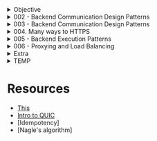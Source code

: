 

<!-- ########## START OF CHAPTER: 000 ########## -->
<details> <!-- OBJECTIVE -->
<summary>Objective</summary>

- Basic Understanding of Backend Engineering

</details>
<!-- ########## END OF CHAPTER: 000 ########## -->


<!-- ########## START OF CHAPTER: 002 ########## -->
<details>
<summary>002 - Backend Communication Design Patterns</summary>

<!-- ##### START OF TOPIC: Request-Response ##### -->
<details>
<summary>Request-Response</summary>

## Request Response Model
- Client sends a Request
- Server parses the Request (Ex: parse)
- Server processes the Request (Ex: query db, deserialization)
- Server sends a Response
- Client parses the Response and consume
## Where it is used?
- Web, HTTP, DNS, SSH
- RPC (remote procedure call)
- SQL and Database Protocols
- APIs (REST/SOAP/GraphQL)
## Examples:
### Building an upload image service with request response
- Send large request with the image (simple, not resumable)
- Chunk image and send a request per chunk (resumable with unique identifier)
### Request Response doesn't work everywhere (Not scalable, latency)
- Notification service
- Chatting application
- Very long requests
- What if client disconnects?

## curl example
- curl -v --trace out.txt http://google.com
- cat out.txt

</details>
<!-- ##### END OF TOPIC: Request-Response ##### -->

<!-- ##### START OF TOPIC: Synchronous vs Asynchronous  ##### -->
<details>
<summary>Synchronous vs Asynchronous</summary>

- Can I do work while waiting?
# Synchronous I/O
- Caller sends a request and blocks
- Caller cannot execute any code meanwhile
- Receiver responds, Caller unblocks
- Caller and Receiver are in "sync"
## Example of an OS synchronous I/O
- Program asks OS to read from disk
- Program main thread is taken off of the CPU
- Read completes, program can resume execution

# Asynchronous I/O
- Caller sends a request
- Caller can work until it gets a response
- Caller either:
- - Checks if the response is ready (epoll)
- - Receiver calls back when it's done (io_uring)
- - Spins up a new thread that blocks
- Caller and receiver are not necessary in sync

## Example of an OS asynchronous call (NodeJS)
- Program spins up a secondary thread
- Secondary thread reads from disk, OS blocks it
- Main program still running and executing code
- Thread finish reading and calls back main thread

# Synchronous vs Asynchronous in Request Response
- Synchronicity is a client propert
- Most modern client libraries are asynchronous
- Ex: Clients send an HTTP request and do work

# Synchronous vs Asynchronous in real life
- In synchronous communication the caller waits for a response from receiver
- - ex: Asking someone a question in a meeting
- Asynchronous communication the response can come whenever. Caller and receiver  can do anything meanwhile
- - email

# Asynchronous workload is everywhere
- Asynchronous Programming (promises/futures)
- Asynchronous backend processing
- Asynchronous commits in postgres
- Asynchronous IO in Linux (epoll, io_uring)
- Asynchronous replication
- Asynchronous OS fsync (fs cache)

# DEMO

</details>
<!-- ##### END OF TOPIC: Synchronous vs Asynchronous ##### -->

<!-- ##### START OF TOPIC: PUSH ##### -->
<details>
<summary>Push</summary>

# Request/response isn't always ideal
- Client wants real time notification from backend
- - A user just logged in
- - A message is just received
- Push model is good for certain cases (Ex: Chat app)

# What is Push
- Client connects to a server
- Server sends data to the client
- Client doesn't have to request anything
- Protocol must be bidirectional
- Used by RabbitMQ

# Push Pros and Cons
- Pros
- - Real time
- Cons
- - Clients must be online
- - Clients might not be able to handle
- - Requires a bidirectional protocol
- - Polling is preferred for light clients

# DEMO

</details>
<!-- ##### END OF TOPIC: PUSH ##### -->

<!-- ##### START OF TOPIC: POLLING ##### -->
<details>
<summary>Polling</summary>

- A request takes long time to process
- - Upload a youtube video
- The backend want to sends notification
- - A user just logged in

# What is Short Polling
- Client sends a request
- Server responds immediately with a handle
- Server continues to process the request
- Client uses that handle to check for status
- Multiple "short" request response as polls

# Short Polling Pros and Cons
- Pros
- - Simple
- - Good for long running requests
- - Client can disconnect
- Cons
- - Too chatty (Many client adds up request & network will be congested)
- - Network bandwidth
- - Wasted Backend resources

# DEMO

</details>
<!-- ##### END OF TOPIC: POLLING ##### -->


<!-- ##### START OF TOPIC: LONG POLLING ##### -->
<details>
<summary>Long Polling</summary>

- Request is taking long, I'll check with you later But talk to me only when it's ready
# What is Long Polling?
- Client sends a request
- Server responds immediately with a handle
- Server continues to process the request
- Server DOES not reply until it has the response
- So we got a handle, we can disconnect and we are less chatty
- Some variation has timeouts too

# Long Polling Pros and Const
- Pros
- - Less chatty and backend friendly
- - Client can still disconnect
- Cons
- - Not real time

# DEMO

</details>
<!-- ##### END OF TOPIC: LONG POLLING ##### -->


<!-- ##### START OF TOPIC: Server Sent Events ##### -->
<details>
<summary>Server Sent Events</summary>

- One Request, a very very long response

# Limitations of Request/Response
- Vanilla Request/response isn't ideal for notification backend
- Client wants real time notification from backend
- - A user just logged in
- - A message is just received
- Push works but restrictive
- Server Sent Events work with Request/Response
- Designed for HTTP

# What is Server Sent Events?
- A response has start and end
- Client sends a request
- Server sends a logical events as part of response
- Server never writes the end of the response
- It is still a request but an unending response
- Client parses the streams data looking for event
- Works with Request/Response (HTTP)

# Server Sent Events Pros and Cons
- Pros
- - Real time
- - Compatible with Request/Response
- Cons
- - Clients must be online
- - Clients might not be able to handle
- - Polling is preferred for light clients
- - HTTP/1.1 problem (6 connections)

# DEMO

</details>
<!-- ##### END OF TOPIC: Server Sent Events ##### -->


<!-- ##### START OF TOPIC: Publish Subscribe ##### -->
<details>
<summary>Publish Subscribe</summary>

- One publisher many readers

# Request/Response pros and cons
- Pros
- - Elegant and Simple
- - Scalable
- Cons
- - Bad for multiple receivers
- - High Coupling
- - Client/Server have to be running
- - Chaining, circuit breaking (Complex logic)

# Pub/Sub
## Pub/Sub pros and const
- Pros
- - Scales with multiple receivers
- - Great for microservices
- - Loose Coupling (Client is not directly connected to server)
- - Works while clients not running
- Cons
- - Message delivery issues
- - Complexity (ex: Adding partion, Scaling)
- - Network saturation (ex: Polling & network congestion)

## RabbitMQ DEMO


</details>
<!-- ##### END OF TOPIC: Publish Subscribe ##### -->


<!-- ##### START OF TOPIC: Multiplexing vs Demultiplexing ##### -->
<details>
<summary>Multiplexing vs Demultiplexing </summary>

- HTTP/2, QUIC, Connection Pool, MPTCP

# Multiplexing example HTTP/2
- User sends 3 request
- Chrome opens multiple connections
- - Case 1: Server with HTTP/1.1 => 3 Channels  (Not Multiplex, Create connection 1 by 1)
- - Case 2: Server with HTTP/2 => Only 1 connection(Multiplex, 3 stream fed to 1 pipe)

## Multiplexing HTTP/2 on the Backend
- |User| -> 3 HTTP/1.1 Connections => |Proxy| => 1 HTTP/2 Connection => |HTTP/2 server|
- More throughput
- High backend resources (CPU for HTTP/2 server)

## Demultiplexing HTTP/1.1 on the Backend
- |User| -> 1 HTTP/2 Connection => |Proxy| => 3 HTTP/1.1 Connections=> |HTTP/2 server|
- less throughput
- low backend resources (simple h1)

# Connection Pooling
- Demultiplexing
- Ex: Can spin up database connection
- - Query is blocked if all of the connections are busy

# Browser demultiplexing in HTTP/1.1
- Chrome allows up to 6 connections per domain, user's requests are demultiplexed in the 6 connections

## Browser connection pool DEMO


</details>
<!-- ##### END OF TOPIC: Multiplexing vs Demultiplexing ##### -->


<!-- ##### START OF TOPIC: Stateless vs Stateful ##### -->
<details>
<summary>Stateless vs Stateful </summary>

- Is state stored in the backend?
# Stateful vs Stateless backend
- Stateful
- - Stores state about clients in its memory
- - Depends on the information being there
- Stateless
- - Client is responsible to "transfer the state" with every request
- - May store but can safely lose it

# Stateless Backends
- Stateless backends can still store data somewhere else
- Can you start the backend during idle time while the client workflow continues to work?

# What makes a backend stateless?
- Stateless backends can store state somewhere else (database)
- The backend remains stateless but the system is stateful
- Can you restart the backend during idle time and the client workflow continue to work?

# Stateful backend
- Sesion/Cookie authentication

# Stateless vs Stateful protocols
- The Protocols can be designed to store state
- TCP is stateful (Every segments are labeled as sequence & stored in state)
- - Sequences, Connection file descriptor
- UDP is stateless
- - DNS send queryID in UDP to identify queries
- - QUIC sends connectionID to identify connection
- You can build a stateless protocol on top of a stateful one and vice versa
- HTTP on top of TCP
- If TCP breaks, HTTP blindly create another one
- QUIC on top UDP

# Complete Stateless System
- Stateless Systems are rare
- State is carried with every request
- A backend service that relies completely on the input
- - Check if input param is a prime number
- JWT (JSON Web Token)

</details>
<!-- ##### END OF TOPIC: Stateless vs Stateful  ##### -->

<!-- ##### START OF TOPIC: Sidecar Pattern ##### -->
<details>
<summary>Sidecar Pattern</summary>

- Thick clients, Thicker backends

# Every protocol requires a library

# Changing the libary is hard
- Once you use the library your app is entrenched
- App & Library should be the same language
- Changing the library requires retesting
- Breaking changes Backward compatibility
- Adding features to the library is hard
- Microservices suffer

# What if we delegate communication?
- Proxy communicate instead
- Proxyt has the rich library
- Client has thin libary (ex: http/1.1)
- Meet Sidecar pattern
- Each client must have a sidecar proxy

## Sidecar Design Pattern
- Sidecar Proxy with HTTP/2 + TLS Library
- |{HTTP/1.1 Client} <=> {Client sidecar Proxy}| <=(HTTP/2 + Secure Connection)=> |{Server sidecar Reverse Proxy} <=> http/1.1 Server|
- No change in both  client and server code, just the proxies But introduces an extra hop

# Sidcar Examples
- Service Mesh Proxies
- - Linkerd, Istio, Envoy
- Sidecar Proxy Container
- Must be Layer 7 Proxy

# Pros & Cons of Sidecar proxy
- Pros
- - Language agnostic (polyglot)
- - Protocol upgrade
- - Security
- - Tracing and Monitoring
- - Service Discovery
- - Caching
- Cons
- - Complexity
- - Latency

</details>
<!-- ##### END OF TOPIC: Sidecar Pattern ##### -->



</details>
<!-- ########## START OF CHAPTER: 002 ########## -->



<!-- ########## START OF CHAPTER: 003 ########## -->
<details>
<summary>003 - Backend Communication Design Patterns</summary>

<!-- ##### START OF TOPIC: PROTOCOL PROPERTIES ##### -->
<details>
<summary>Protocol Properties</summary>

# What is a protocol?
- A system that allows two parties to communicate
- A protocol is designed with a set of perperties
- Depending on the purpose of the protocol
- TCP, UDP, HTTP, gRPC, FTP

# Protocol properties
- Data format
- - Text based (plain text, JSON, XML)
- - Binary (protobuf, RESP, http2, http3)
- Transfer mode
- - Message based (UDP, HTTP)
- - Stream (TCP, WebRTC)
- Addressing system
- - DNS name, IP, MAC
- DIrectionality
- - Bidirectional (TCP)
- - Unidirectional (HTTP)
- - Full/Half duplex
- State
- - Stateful (TCP, gRPC, apache thrift)
- - Stateless (UDP, HTTP)
- Routing
- - Proxies, Gateways
- Flow & Congestion control
- - TCP (Flow & Congestion)
- - UDP (No control)
- Error management
- - Error code
- - Retries and timeouts

</details>
<!-- ##### END OF TOPIC: PROTOCOL PROPERTIES ##### -->


<!-- ##### START OF TOPIC: OSI MODEL ##### -->
<details>
<summary>OSI MODEL</summary>

- Open Systems Interconnection model

# Why do we need a communication model?
- Agnostic application
- - Without a standard model, your application must have knowledge of the underlying network medium
- - Imagine if you have to author different version of your apps so that it works on wifi vs ethernet vs LTE vs fiber
- Network Equipment Management
- - Without a standard model, upgrading network equipments becomes difficult
- Decoupled Innovation
- - Innovations can be done in each layer separately without affecting the rest of the models

# What is the OSI Model?
- 7 Layers each describe a specific networking component
- Layer 7 - Application - HTTP/FTP/gRPC (Most of the time as a backend developer)
- Layer 6 - Presentation - Encoding, Serialization
- Layer 5 - Session - Connection establishment, TLS
- Layer 4 - Transport - UDP/TCP (Most of the time as a backend developer)
- Layer 3 - Network - IP
- Layer 2 - Data link - Frames, Mac address Ethernet
- Layer 1 - Physical - Electric signals, fiber or radio waves

# THE OSI Layers - an Example (Sender)
- Example sending a POST request to an HTTPS webpage
- Layter 7 - Application
- - POST request with JSON data to HTTPS server
- Layer 6 - Presentation
- - Serialize JSON to flat byte strings
- Layer 5- Session
- - Request to establish TCP connection/TLS
- Layer 4 - Transport
- - Sends SYN re4quest target port 443
- Layer 3 - Network
- - SYN is placed an IP packet(s) and adds the source/dest IPs
- Layer 2 - Data link
- - Each packet goes into a single frame and adds the source/dest MAC addresses
- Layer 1 - Physical
- - Each frame becomes string of bits which converted into either a radio signal (wifi), electric signal (ethernet), or light (fiber)

# THE OSI Layers - an Example (Receiver)
- Receiver computer receives the POST request the other way around
- Layer 1 - Physical
- - Radio, electric or light is received and converted into digital bits
- Layer 2 - Data link
- - The bits from Layer 1 is assembled into frames
- Layer 3 - Network
- - The frames from layer 2 are assembled into IP packet
- Layer 4 - Transport
- - The IP packets from layer 3 are assembled into TCP segments
- - Deals with Congestion control/flow control/retransmission in case of TCP
- - If sement is SYN we don't need to go further into more layers as we are still processing the connection request
- Layer 5- Session
- - The connection session is established or identified
- - We only arrive at this layer when necessary (three way handshake is done)
- Layer 6 - Presentation
- - Deserialize flat byte strings back to JSON for the app to consume
- Layter 7 - Application
- - Application understands the JSON POST request and your express json or apache request receive event is triggered

# Switch & Router
## Switch
- Re-transmit the data
- Subnet
- Mostly looks for 2 Layer (Physical, Data Link)
## Router
- Acts like a switch but need IP Addresses
- Could have multiple routers

# Content Delivery Network (CDN)
## Client
## Layer 4 Proxy, Firewall
## Layer 7 Load Balancer/CDN
- Way slower than firewall if you want use cache (You go all the way to layer 7)
- Final destination to Client
## Server

# The shortcomings of the OSI Model
- OSI Model has too many layers which can be hard to comprehend
- Hard to argue about which layer does what
- Simpler to deal with Layers 5-6-7 as just one layer, application
- TCP/IP Model does just that

# TCP/IP Model
- Much simpler than OSI, just 4 layers
- Application (Layer 5, 6, and 7)
- Transport (Layer 4)
- Internet (Layer 3)
- Data link (Layer 2)
- Physical layer is not officially covered in the model



</details>
<!-- ##### END OF TOPIC: OSI MODEL ##### -->


<!-- ##### START OF TOPIC: INTERNET PROTOCOL ##### -->
<details>
<summary>Internet Protocol</summary>

# 1. The IP building blocks
- Understanding the IP Protocol

## IP Address
- Layer 3 property
- Can be set automatically or statically
- Network and Host portion
- 4 bytes in IPv4 - 32 bits

## Network vs Host
- a.b.c.d/x (a.b.c.d are integers) x is the network bits and remains are host
- Example 192.168.254.0/24
- The first 24 bits (3 bytes ) are network the rest 8 are for host
- This means we can have 2^24 (16777216) networks and each network has 2^8 (255) host
- Also called a subnet

## Subnet Mask
- 192.168.254.0/24 is also called a subnet
- The subnet has a mask 255.255.255.0
- Subnet mask is used to determine whatever an IP is in the same subnet

## Default Gateway
- Most networks consists of hosts and a Default Gateway
- When host A want to talk to B directly if both are in the same subnet
- Otherwise A sends it to someone who might know, the gateway
- The Gateway has an IP Address and each host should know its gateway

# 2. The IP Packet
- Anatomy of the IP Packet

# IP Packet
- The IP Packet has headers and data sections
- IP Packet header is 20 bytes (can go up to 60 bytes if options are enabled)
- Data section can go up to 65536 (Average is 1500 bytes)

# 3. ICMP

# ICMP
- Stands for Internet Control Message Protocol
- Designed for informationnal messages
- - Host unreachable, port unreachable, fragmentation needed
- - Packet expired (infinite loop in routers)
- Uses IP directly
- PING and traceroute use it
- Doesn't require listeners or ports to be opened
- Some firewalls block ICMP for security reasons
- That is why PING might not work in those cases
- Disabling ICMP also can cause real damage with connection establishment (TCP Blackhole)
- - Fragmentation needed
- PING demo

# Ping

# TraceRoute
- Can you identify the entire path your IP Packet takes?
- Clever use of TTL
- Increment TTL slowly and  you will get the router IP address for each hop
- Doesn't always work as path changes and ICMP might be blocked



</details>
<!-- ##### END OF TOPIC: INTERNET PROTOCOL ##### -->


<!-- ##### START OF TOPIC: UDP ##### -->
<details>
<summary>UDP</summary>

- User Datagram Protocol

# 1. UDP
- Stands for User Datagram Protocol
- Layer 4 protocol
- Ability to address processes in a host using ports
- Simple protocol to send and receive data
- Prior communication not required (double edge sword)
- Stateless no knowledge is stored on the host
- 8 byte header Datagram

# UDP Use cases
- Video streaming
- VPN
- DNS
- WebRTC

# Multiplexing and demultiplexing
- IP target hosts only
- Hosts run many apps each with different requirements
- Ports now identidy the "app" or "process"
- Sender multiplexes all its apps into UDP
- Receiver demultiplex UDP datagrams to each app

# 2. UDP Datagram
- The anatomy of the UDP datagram

# UDP Datagram
- UDP Header is 8 bytes only (IPv4)
- Datagram slides into an IP packet as "data"
- Port are 16 bit (0 to 65535)

# UDP Pros and Cons
## Pros
- Simple protocol
- Header size is small so datagrams are small
- Uses less bandwidth
- Stateless
- Consumes less memory (no state stored in the server/client)
- Low latency - no handshake, order, retransmission or guaranteed delivery

## Cons
- No acknowledgement
- No guarantee delivery
- Connection-less - anyone can send data without prior knowledge
- No Flow control
- No congestion control
- No ordered packets
- Security - can be easily spoofed

</details>
<!-- ##### END OF TOPIC: UDP ##### -->


<!-- ##### START OF TOPIC: TCP ##### -->
<details>
<summary>TCP</summary>

# 1. TCP
- Stands for Transmission Control Protocol
- Layer 4 protocol
- Ability to address processes in a host using ports
- "controls" the transmission unlike UDP which is a firehose
- Connection
- Requires handshake
- 20 bytes headers Segment (can go to 60)
- Stateful

# TCP Use cases
- Reliable communication
- Remote shell
- Database connections
- Web communications
- Any bidirectional communication

# TCP Connection
- Connection is a Layer 5 (session)
- Connection is an agreement between client and server
- Must create a connection to send data
- Connection is identified by 4 properties
- - SourceIP-SourcePort
- - DestinationIP-DestinationPort
- Can't send data outside of a connection
- Sometimes called socket or file descriptor
- Requires a 3-way TCP handshake
- Segments are sequenced and ordered
- Segments are acknowledged
- Lost segments are retransmitted

# Multiplexing and demultiplexing
- IP target hosts only
- Hosts run many apps each with different requirements
- Ports now identify the "app" or "process"
- Sender multiplexes all its apps into TCP connections
- Receiver demultiplex TCP segments to each app based on connection pairs

# 2. TCP Segment
- The anatomy of the TCP Segment

# TCP Segment
- TCP segment Header is 20 bytes and can go up to 60 bytes
- TCP segments slides into an IP packet as "data"
- Port are 16 bit (0 to 65535)
- Sequences, Acknowledgment, flow control and more

# Maximum Segment Size
- Segment Size depends the MTU of the network
- Usually 512 bytes can go up to 1460
- Default MTU in the Internet is 1500 (results in MSS 1460)
- Jumbo frames MTU goes to 9000 or more
- MSS can be larger in jumbo frames cases

</details>
<!-- ##### END OF TOPIC: TCP ##### -->


<!-- ##### START OF TOPIC:TLS ##### -->
<details>
<summary>TLS</summary>

- Transport Layer Security

# Why TLS
- We encrypt with symmetric key algorithms
- We need to exchange the symmetric key
- Key exchange uses asymmetric key (PKI)
- Authenticate the server
- Extensions (SNI, preshareed, 0RTT)

# TLS Summary
- Vanilla HTTP
- HTTPS
- TLS 1.2 Handshake (two round trips)
- Diffie Hellman
- TLS 1.3 Improvements (one round trip can be zero)

</details>
<!-- ##### END OF TOPIC:TLS ##### -->

<!-- ##### START OF TOPIC: HTTP/1.1 ##### -->
<details>
<summary>HTTP/1.1</summary>

# HTTPS
- Key exchange between server and client (synchronous for fast communication)

# HTTP 1.0
1. Client open connection
2. request connection
3. Client receive & close connection
4. Open connection so on
- New TCP connection with each request
- Slow
- Buffering (transfer-encoding:chunked didn't exist)
- No multi-homed websites (HOST header)

# HTTP 1.1
1. Client open connection
2. request files & keep connection alive
3. Client receives
4. request files and so on
5. Client receives so on
- Persisted TCP Connection
- Low Latency & Low CPU Usage
- Streaming with Chunked transfer
- Pipelining (disabled by default)
- Proxying & Multi-homed websites
- - 1 IP can holds multiple websites

# HTTP/2
- SPDY
- Compression
- Multiplexing
- Server Push
- Secure by default
- Protocol Negotiation during TLS (NPN/ALPN)

# HTTP over QUIC (HTTP/3)
- Replaces TCP with QUIC (UDP with Congestion control)
- All HTTP/2 features
- Without HOL

</details>
<!-- ##### END OF TOPIC: HTTP/1.1 ##### -->


<!-- ##### START OF TOPIC: WebSocket ##### -->
<details>
<summary>WebSocket</summary>

# WebSockets use cases
- Chatting
- Live Feed
- Multiplayer gaming
- Showing client progress/logging

# Websockets Pros and COns
## Pros
- Full-duplex (no polling)
- HTTP compatible
- Firewall friendly (standard)
## Cons
- Proxying is tricky
- L7 LB challenging (timeouts)
- Stateful, difficult to horizontally scale

# Do you have to use WebSockets?
- It's true that many web-based chat app plugins work well and provide a good user experience, even when using HTTP. However, these plugins typically use techniques to mitigate the latency issues associated with HTTP. For example:

1. Long Polling: Some chat app plugins use long polling, where the client sends a request to the server, and the server keeps the request open until new data is available. This technique can help reduce latency by allowing the server to respond immediately when new data is available.

2. Server-Sent Events (SSE): SSE is a server-side technology that allows the server to push new data to the client when it becomes available. This technique can help reduce latency by allowing the server to send data immediately when it is available, without waiting for the client to request it.

3. Polling with a low interval: Some chat app plugins use polling with a low interval, where the client sends a request to the server every few seconds to check for new data. While this technique can result in higher network traffic and battery drain, it can still provide a good user experience if the interval is set low enough.

- These techniques can help mitigate the latency issues associated with HTTP and provide a good user experience for chat app plugins. However, if low latency is critical for your chat app, WebSockets or other real-time communication protocols may still be a better choice.

</details>
<!-- ##### END OF TOPIC: WebSocket ##### -->

<!-- ##### START OF TOPIC: HTTP/2 ##### -->
<details>
<summary>HTTP/2</summary>

# HTTP/2 Pros
- Multiplexing over Single Connection (save resources)
- Compression (Headers & Data)
- Server Push
- Secure by default
- Protocol Negotiation during TLS (ALPN)

# HTTP/2 Cons
- TCP head of line blocking
- Server Push never picked up
- High CPU usage



</details>
<!-- ##### END OF TOPIC: HTTP/2 ##### -->


<!-- ##### START OF TOPIC: HTTP/3 ##### -->
<details>
<summary>HTTP/3</summary>

- HTTP over QUICK Multiplexed streams

# HTTP/2 Disadvantages
## TCP head of line blocking
- TCP segments must be delivered in order
- But streams don't have to
- Blocking requests

# HTTP/3 & QUIC (Solution to HTTP/2)
- HTTP/3 uses QUIC
- Like HTTP/2, QUIC has streams
- But QUIC use UDP instead
- Application decides the boundary

# HTTP/3 & QUIC Pros
- QUIC has many other benefits
- Merges Connection setup + TLS in one handshake
- Has congestion control at stream level
- Connection migration (connectionID)
- Why not HTTP/2 over QUIC?
- - Header compression algorithm

# HTTP/3 & QUIC Cons
- Takes a lot of CPU (parsing logic)
- UDP could be blocked
- IP Fragmentations is the enemy

</details>
<!-- ##### END OF TOPIC: HTTP/3 ##### -->

<!-- ##### START OF TOPIC: gRPC ##### -->
<details>
<summary>gRPC</summary>

- Taking HTTP/2 to the next level

# Client Server Communication Protocol
- SOAP, REST, GraphQL
- SSE, WebSockets
- Raw TCP

# The Problem with Client Libraries
- Any communication protocol needs client library for the language of choice
- - SOAP Library
- - HTTP Client Library
- Hard to maintain and patch client libraries
- - HTTP/1.1 HTTP/2, new features, security etc.

# Why gRPC was invented?
- Client Library: One library for popular languages
- Protocol: HTTP/2 (hidden implementation)
- Message Format: Protocol buffers as format

# gRPC modes
## Unary RPC
- request/response
## Server streaming RPC
- server streaming (ex: downloading content from server)
## Client streaming RPC
- client streaming (ex: uploading content to the server)
## Bidirectional streaming RPC
- Both server and client

# gRPC Pros & Cons
## Pros
- Fast & Compact
- One Client Library
- Progress Feedback (upload)
- Cancel Request (H2)
- H2/Protobuf
## Cons
- Schema
- Thick Client
- Proxies
- Error handling
- No native browser support
- Timeouts (pub/sub)

# Can I write my own protocol too?
- Yes, you can, Spotify did (Hermes) but guess what
- Only you will be using it so...
- Spotify moved to gRPC not because of limitation of Hermes but because they are isolated.


</details>
<!-- ##### END OF TOPIC: gRPC ##### -->


<!-- ##### START OF TOPIC: WebRTC ##### -->
<details>
<summary>TEMP</summary>

- Web Real-Time Communication

# WebRTC Overview
- Stands for Web Real-Time Communication
- Find a peer to peer path to exchange video and audio in an efficient and low latency manner
- Standardized API
- Enables rich communications browsers, mobile, IOT devices

# WebRTC Demystified
- NAT
- STUN, TURN
- ICE
- SDP
- Signaling the SDP

# Network Address Translation (NAT)
## NAT Translations Method
# One to One NAT (Full-cone NAT)
- Packets to external IP:port on the router always maps to internal IP:port without exceptions
# Address restricted NAT
- Packets to external IP: port on the router always maps to internal IP:port as long as source address from packet matches the table (regardless of port)
- Allow if we communicated with this host before
# Port restricted NAT
- Packets to external IP:port on the router always maps to internal IP:port as long as source address and port from packet matches the table
- Allow if we communicated with this host:port before
# Symmetric NAT (Uncommon)
- Paackets to external IP:port on the router always maps to internal IP:port as long as source address and port from packet matches the table
- Only Allow if the full pair match

# Session Traversal Utilities for NAT (STUN)
- Tell me my public ip address/port through NAT
- Works for Full-cone, Port/Address restricted NAT
- Doesn't work for symmetric NAT
- STUN server port 3478, 5349 for TLS
- Cheap to maintain

# Traversal Using Relays around NAT (TURN)
- In case of Symmetric NAT we use TURN
- It's just a server that relays packets
- TURN default server port 3478, 5349 for TLS
- Expensive to maintain and run

# Interactive Connectivity Establishment (ICE)
- ICE collects all available candidates (local IP addresses, reflexive addresses - STUN ones and relayed addresses - TURN ones)
- Called ice candidates
- All the collected addresses are then sent to the remote peer via SDP

# Session Description Protocol (SDP)
- A format that describes ice candidates, networking options, media options, security options and other stuff
- Not really a protocol its a format
- Most important concept in WebRTC
- The goal is to take the SDP generated by a user and send it "somehow" to the other party

# Signaling
- SDP Signaling
- Send the SDP that we just generated somehow to the other party we wish to communicate with
- Signaling can be done via a tweet, QR code, Whatsapp, WebSockets, HTTP request DOESN'T MATTER! Just get that large string to the other party

# DEMO

# WebRTC Pros & Cons
## Pros
- P2P is great! low latency for high bandwidth content
- Standardized API I don't have to build my own
## Cons
- Maintaining STUN & TURN servers
- Peer 2 Peer falls apart in case of multiple participants (discord case)

# Media API
- getUserMedia to access microphone, video camera
- RTCPConnection.addTrack(stream)
- https://web.dev/webrtc-basics/

# onIceCandidate and addIceCandidate
- To maintain the connection nas new candidates come and go
- onIceCandidate tells user there is a new c andidate after the SDP has already been created
- The candidate is signaled and sent to the other party
- The other party uses addiceCandidate to add it to its SDP

# Create your own STUN & TURN server
- COTURN open source project
- https://github.com/coturn/coturn

# Public STUN servers
- stun1.1.google.com:19302
- stun2.1.google.com:19302
- stun3.1.google.com:19302
- stun4.1.google.com:19302
- stun.stunprotocol.org:3478
</details>
<!-- ##### END OF TOPIC: WebRTC ##### -->



</details>
<!-- ########## END OF CHAPTER: 003 ########## -->




<!-- ########## START OF CHAPTER: 004 ########## -->
<details>
<summary>004. Many ways to HTTPS</summary>

<!-- ##### START OF TOPIC: HTTPS over TCP with TLS 1.2 ##### -->
<details>
<summary>HTTPS over TCP</summary>

# HTTPS over TCP with TLS 1.2

# HTTPS over TCP with TLS 1.3
- Exchange Algorithm
- Symmetric Key
- 1 less roundtrip compared to TLS 1.2
- Alaways use TLS 1.3 except for compatibility reason

# HTTPS over QUIC
- HTTP/3
- 3-way handshake for tcp & TLS handshake happens in the same roundtrip
- Technically UDP, but looks like stateful connection

# HTTPS over TCP Fast Open with TLS 1.3 (Theory)
- Not secured
- Just for fun

# HTTPS over TCP with TLS 1.3 0-Roundtrip
- Pre-shared key

# HTTPS over QUIC 0-Roundtrip
- Pre-shared key



</details>
<!-- ##### END OF TOPIC: HTTPS over TCP with TLS 1.2 ##### -->


</details>
<!-- ########## END OF CHAPTER: 004 ########## -->




<!-- ########## START OF CHAPTER: 005 ########## -->
<details>
<summary>005 - Backend Execution Patterns</summary>


<!-- ##### START OF TOPIC: Process vs Thread ##### -->
<details>
<summary>Process vs. Thread</summary>

# What is a Process?
- A set of instructions
- Has an isolated memory
- Has a Process Identifier (PID)
- Scheduled in the CPU

# What is a Thread?
- Light Weight Process (LWP)
- A set of instructions
- Shares memory with parent process
- Has a ID
- Scheduled in the CPU

# Single Threaded Process
- One Process with a single thread
- Simple
- Examples NodeJS

# Multi-Processes
- App has multiple processes
- Each has its own Memory
- Examples NGINX/Postgres
- Take advantage of multi-cores
- More memory but isolated (Compared to multi-threaded)
- - Each process has its own memory (Memory Fork)
- Redis backup routine (COW)

# Multi-Threaded
- One Process, multiple threads
- Shared Memory (compete)
- Take advantage of multi-cores
- Require less memory (Compared to Multi-Processes)
- Race conditions
- Locks and Latches (SQL Server)
- Examples Apache, Envoy

# How many is too many?
- Too many processes/threads
- CPU context switch
- Multiple Cores help
- Rule of thumb -> # Cores = # Processes

</details>
<!-- ##### END OF TOPIC: Process vs Thread ##### -->


<!-- ##### START OF TOPIC: How the Backend Accepts Connections ##### -->
<details>
<summary>How the Backend Accepts Connections</summary>

# Connection Establishment
- TCP Three way handshake
- SYN/SYN-ACK/ACK
- But what happens on the backend?

## Zoom-in Server
- Server Listens on an address:port
- Client connects
- Kernel does the handshake creating a connection
- Backend process "Accepts" the connection

## Zoom-in little bit futher (Entire life cycle)
- Kernel creates a socket & two queues SYN and Accept
- Client sends a SYN
- Kernels adds to SYN queue, replies with SYN/ACK
- Client replies with ACK
- Kernel finish the connection
- Kernel adds full connection to Accept queue
- Backend accepts a connection, removed from accept queue
- A file descriptor for the connection (Uniquely identifies the connection)

# Problem with accepting connections
- Backend doesn't accept fast enough
- Clients who don't ACK (ex: SYN flood attack)
- Small backlog

</details>
<!-- ##### END OF TOPIC: How the Backend Accepts Connections ##### -->


<!-- ##### START OF TOPIC: Reading and Sending Data ##### -->
<details>
<summary>Reading and Sending Data</summary>

# Send and receive buffers
- Client sends data on a connection
- Kernel puts data in receive queue
- Kernel ACKs (may delay) and update window
- App calls read to copy data (Copying is expensive!)


</details>
<!-- ##### END OF TOPIC: Reading and Sending Data ##### -->


<!-- ##### START OF TOPIC: The Listener, The Accepter and the Reader ##### -->
<details>
<summary>The Listener, The Accepter and the Reader</summary>

# Single Listener/Single Worker Thread
## node.js
- Single Thread

# Single Listener/Multiple Worker threads
## Memcached
- Multiple threads with single acceptor

# Single Listener/Multiple Worker threads with load balancing
## RAMCloud

# Multiple Threads single Socket
## Nginx
- Multiple threads with multiple acceptors

# Multiple Listeners on the same port
## Nginx, Envoy
- Multiple threads with socket sharding (SO_REUSEPORT)


</details>
<!-- ##### END OF TOPIC: The Listener, The Accepter and the Reader  ##### -->


<!-- ##### START OF TOPIC: Idempotency ##### -->
<details>
<summary>Idempotency</summary>

- Resending the Request without affecting backend

# What is idempotency?
- API /postcomment
- Takes comment and appends it to table
- What if the user/proxy retries it?
- Very bad for financial systems
- Idempotent request can be retried without affecting backend
- Easy implementation send a requestId
- Also known as idempotency token

# In HTTP
- GET is idempotent
- POST isn't, but we can make it
- Browsers and proxies treat GET as idempotent
- Make sure your GETs are idempotent


</details>
<!-- ##### END OF TOPIC: Idempotency ##### -->


<!-- ##### START OF TOPIC: Nagle's algorithm ##### -->
<details>
<summary>Nagle's algorithm</summary>

# Nagle's algorithm
- In the telnet days sending a single byte in a segment is a waste
- Combine small segments and send them in a single one
- The client can wait for a full MSS before sending the segment
- No wasted 40 bytes header (IP + TCP) for few bytes of data

# Problem with Nagle's algorithm
- Sending large data causes delay

# Disabling Nagle's algorithm
- Most clients today disable Nagle's algorithm
- I rather get performance than small bandwidth
- TCP_NODELAY
- Curl disabled this back in 2016 by default because TLS handshake was slowed down

</details>
<!-- ##### END OF TOPIC: Nagle's algorithm  ##### -->



</details>
<!-- ########## END OF CHAPTER: 005 ########## -->


<!-- ########## START OF CHAPTER: 006 ########## -->
<details> <!-- OBJECTIVE -->
<summary>006 - Proxying and Load Balancing</summary>

<!-- ##### START OF TOPIC: Proxy vs. Reverse Proxy ##### -->
<details>
<summary>Proxy vs. Reverse Proxy</summary>

# Proxy vs. Reverse Proxy
## Proxy
- I want to go to google.com through proxy: my-proxy.com
- my-proxy.com
- Google says "I just know that I received a request from my-proxy"

### Proxy Use Cases
- Caching
- Anonymity
- Logging
- Block Sites
- Microservices

## Reverse Proxy
- I want to go google.com
- google.com (Frontend server or Edge server )
- google-server1, google-server2 (Client doesn't know about backend server)

### Reverse Proxy Use Cases
- Caching
- Load Balancing
- Ingress
- Canary Deployment
- Microservices

</details>
<!-- ##### END OF TOPIC: Proxy vs. Reverse Proxy ##### -->

<!-- ##### START OF TOPIC: Layer 4 vs. Layer 7 Load Balancers ##### -->
<details>
<summary>Layer 4 vs. Layer 7 Load Balancers</summary>

# Load Balancer (fault tolerant)
- Load Balancer is reverse proxy

## Layer 4 Load Balancer
- TCP Connection between Client and Load Balancer
- TCP Connection between Load Balancer and backend server

### Layer 4 Load Balancer (Pros and Cons)
#### Pros
- Simpler load balancing
- Efficient (no data lookup)
- More secure
- Works with any protocol
- One TCP connection (NAT)

#### Cons
- No smart load balancing
- NA microservices
- Sticky per connection
- No caching
- Protocol unaware (can be dangerous) bypass rules

## Layer 7 Load Balancer
- Same as Layer 4 Load Balancer
- When a client connects to the L7 load balancer, it becomes protocol specific.
- Any logical "request" will be forwarded to a new backend server.
- This could be one or more segments

### Layer 7 Load Balancer (Pros and Cons)
#### Pros
- Smart load balancing
- Caching
- Great for microservices
- API Gateway logic
- Authentication

#### Cons
- Expensive (looks at data)
- Decrypts (terminates TLS)
- Two TCP Connections
- Must share TLS certificate
- Needs to buffer
- Needs to understand protocol

</details>
<!-- ##### END OF TOPIC: Layer 4 vs. Layer 7 Load Balancers ##### -->


</details>
<!-- ########## END OF CHAPTER: 006 ########## -->


<!-- ########## START OF CHAPTER: Extra ########## -->
<details> <!-- OBJECTIVE -->
<summary>Extra</summary>


<!-- ##### START OF TOPIC: How ChatGPT uses Server Sent Events ##### -->
<details>
<summary>How ChatGPT uses Server Sent Events</summary>

- ??

</details>
<!-- ##### END OF TOPIC: How ChatGPT uses Server Sent Events ##### -->

</details>
<!-- ########## END OF CHAPTER: Extra ########## -->



<!-- ##### START OF TOPIC: TEMP ##### -->
<details>
<summary>TEMP</summary>

- Content

</details>
<!-- ##### END OF TOPIC: TEMP ##### -->

# Resources
- [This](https://www.udemy.com/course/fundamentals-of-backend-communications-and-protocols/)
- [Intro to QUIC](https://youtu.be/EkVd4k0R4Tw)
- [Idempotency]
- [Nagle's algorithm]

